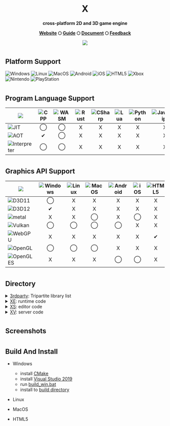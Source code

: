 <h1 align="center">X</h1>

<h4 align="center">
	<!--p>济南十一二网络科技有限公司</p-->
	<p>cross-platform 2D and 3D game engine</p>
	<a href="https://www.1012.games">Website</a>
	<span> ⬡ </span>
	<!--a href="https://www.1012.games">Store</a>
	<span> ⬡ </span-->
	<a href="https://github.com/xenginez/X/wiki/Guide">Guide</a>
	<span> ⬡ </span>
	<a href="https://github.com/xenginez/X/wiki/Document">Document</a>
	<span> ⬡ </span>
	<a href="https://github.com/xenginez/X/issues">Feedback</a>
	<p></p>
	<div align=center><img src="https://img.shields.io/badge/license-MIT-blue"></div>
</h4>


#
## Platform Support
![Windows](https://img.shields.io/badge/Windows-blue?logo=windows)
![Linux](https://img.shields.io/badge/Linux-blue?logo=linux)
![MacOS](https://img.shields.io/badge/MacOS-blue?logo=macos)
![Android](https://img.shields.io/badge/Android-blue?logo=android)
![iOS](https://img.shields.io/badge/iOS-blue?logo=ios)
![HTML5](https://img.shields.io/badge/HTML5-blue?logo=html5)
![Xbox](https://img.shields.io/badge/XBox-blue?logo=xbox)
![Nintendo](https://img.shields.io/badge/Nintendo-blue?logo=nintendoswitch)
![PlayStation](https://img.shields.io/badge/PlayStation-blue?logo=playstation)

#
## Program Language Support
| ![](https://img.shields.io/badge/Compile-Language-blue) | ![CPP](https://img.shields.io/badge/CPP-blue) | ![WASM](https://img.shields.io/badge/WASM-blue) | ![Rust](https://img.shields.io/badge/Rust-blue) | ![CSharp](https://img.shields.io/badge/CSharp-blue) | ![Lua](https://img.shields.io/badge/Lua-blue) | ![Python](https://img.shields.io/badge/Python-blue) | ![JavaScript](https://img.shields.io/badge/JavaScript-blue) | ![TypeScript](https://img.shields.io/badge/TypeScript-blue)
| ----------------- | :---------: | :---------: | :---------: | :---------: | :---------: | :---------: | :---------: | :---------: |
| ![JIT](https://img.shields.io/badge/JIT-5B5B5B) | ◯ | ◯ | X | X | X | X | X | X |
| ![AOT](https://img.shields.io/badge/AOT-5B5B5B) | ✔ | ◯ | X | X | X | X | X | X |
| ![Interpreter](https://img.shields.io/badge/Interpreter-5B5B5B) | ◯ | ◯ | X | X | X | X | X | X |

#
## Graphics API Support

| ![](https://img.shields.io/badge/Graphics-Platform-blue) | ![Windows](https://img.shields.io/badge/Windows-blue) | ![Linux](https://img.shields.io/badge/Linux-blue) | ![MacOS](https://img.shields.io/badge/MacOS-blue) | ![Android](https://img.shields.io/badge/Android-blue) | ![iOS](https://img.shields.io/badge/iOS-blue) | ![HTML5](https://img.shields.io/badge/HTML5-blue) | ![Xbox](https://img.shields.io/badge/XBox-blue) | ![Nintendo](https://img.shields.io/badge/Nintendo-blue) | ![PlayStation](https://img.shields.io/badge/PlayStation-blue) |
| ----------------- | :---------: | :---------: | :---------: | :---------: | :---------: | :---------: | :---------: | :---------: | :---------: |
| ![D3D11](https://img.shields.io/badge/D3D11-5B5B5B) | ◯ | X | X | X | X | X | X | X | X |
| ![D3D12](https://img.shields.io/badge/D3D12-5B5B5B) | ✔ | X | X | X | X | X | X | X | X |
| ![metal](https://img.shields.io/badge/Metal-5B5B5B)  | X | X | ◯ | X | ◯ | X | X | X | X |
| ![Vulkan](https://img.shields.io/badge/Vulkan-5B5B5B) | ◯ | ◯ | ◯ | ◯ | X | X | X | X | X |
| ![WebGPU](https://img.shields.io/badge/WebGPU-5B5B5B) | X | X | X | X | X | ✔ | X | X | X |
| ![OpenGL](https://img.shields.io/badge/OpenGL-5B5B5B) | ◯ | ◯ | ◯ | X | X | X | X | X | X |
| ![OpenGLES](https://img.shields.io/badge/OpenGLES-5B5B5B) | X | X | X | ◯ | ◯ | X | X | X | X |

#

## Directory
  <details>
  <summary><a href="https://github.com/xenginez/X/tree/master/3rdparty">3rdparty</a>: Tripartite library list</summary>
  <ul>
    <li><a href="https://github.com/chriskohlhoff/asio.git">asio</a></li>
    <li><a href="https://github.com/assimp/assimp.git">assimp</a></li>
    <li><a href="https://github.com/pytorch/cpuinfo.git">cpuinfo</a></li>
    <li><a href="https://github.com/p-ranav/csv2.git">csv2</a></li>
    <li><a href="https://github.com/ocornut/imgui.git">imgui</a></li>
    <li><a href="https://github.com/skywind3000/kcp.git">kcp</a></li>
    <li><a href="https://github.com/jonasmr/microprofile.git">microprofile</a></li>
    <li><a href="https://github.com/kcat/openal-soft.git">openal-soft</a></li>
    <li><a href="https://github.com/zeux/pugixml.git">pugixml</a></li>
    <li><a href="https://github.com/Tencent/rapidjson.git">rapidjson</a></li>
    <li><a href="https://github.com/KhronosGroup/SPIRV-Cross.git">SPIRV-Cross</a></li>
    <li><a href="https://github.com/nothings/stb.git">stb</a></li>
    <li><a href="https://github.com/mackron/glbind.git">glbind</a></li>
    <li><a href="https://github.com/mackron/vkbind.git">vkbind</a></li>
    <li><a href="https://github.com/webgpu-native/webgpu-headers.git">webgpu-headers</a></li>
  </ul>
  </details>

  <details>
  <summary><a href="https://github.com/xenginez/X/tree/master/XE">XE</a>: runtime code</summary>
  <ul>
    <li><a href="https://github.com/xenginez/X/tree/master/XE/launcher">launcher</a></li>
    <li><a href="https://github.com/xenginez/X/tree/master/XE/source">source</a></li>
  </ul>
  </details>

  <details>
  <summary><a href="https://github.com/xenginez/X/tree/master/XS">XS</a>: editor code</summary>
  <ul>
    <li><a href="https://github.com/xenginez/X/tree/master/XS/launcher">launcher</a></li>
    <li><a href="https://github.com/xenginez/X/tree/master/XS/resource">resource</a></li>
    <li><a href="https://github.com/xenginez/X/tree/master/XS/source">source</a></li>
    <li><a href="https://github.com/xenginez/X/tree/master/XS/studio">studio</a></li>
  </ul>
  </details>
  
  <details>
  <summary><a href="https://github.com/xenginez/X/tree/master/XV">XV</a>: server code</summary>
  <ul>
    <li><a href="https://github.com/xenginez/X/tree/master/XV/launcher">launcher</a></li>
    <li><a href="https://github.com/xenginez/X/tree/master/XV/source">source</a></li>
  </ul>
  </details>

#

## Screenshots


#

## Build And Install
- Windows
  * install [CMake](https://cmake.org)
  * install [Visual Studio 2019](https://visualstudio.microsoft.com)
  * run [build_win.bat](./build_win.bat)
  * install to [build directory](./build)

- Linux

- MacOS

- HTML5

